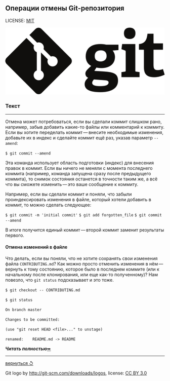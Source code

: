 ## Операции отмены Git-репозитория

LICENSE: [MIT](../license.md)

![git-logo](../assets/logo.svg)

### **Текст**

---

Отмена может потребоваться, если вы сделали коммит слишком рано, например, забыв добавить какие-то файлы или комментарий к коммиту. Если вы хотите переделать коммит — внесите необходимые изменения, добавьте их в индекс и сделайте коммит ещё раз, указав параметр `--amend`:

`$ git commit --amend`

Эта команда использует область подготовки (индекс) для внесения правок в коммит. Если вы ничего не меняли с момента последнего коммита (например, команда запущена сразу после предыдущего коммита), то снимок состояния останется в точности таким же, а всё что вы сможете изменить — это ваше сообщение к коммиту.

Например, если вы сделали коммит и поняли, что забыли проиндексировать изменения в файле, который хотели добавить в коммит, то можно сделать следующее:

`$ git commit -m 'initial commit'`
`$ git add forgotten_file`
`$ git commit --amend`

В итоге получится единый коммит — второй коммит заменит результаты первого.

#### Отмена изменений в файле

Что делать, если вы поняли, что не хотите сохранять свои изменения файла `CONTRIBUTING.md`? Как можно просто отменить изменения в нём — вернуть к тому состоянию, которое было в последнем коммите (или к начальному после клонирования, или еще как-то полученному)? Нам повезло, что `git status` подсказывает и это тоже.

`$ git checkout -- CONTRIBUTING.md`

`$ git status`

`On branch master`

`Changes to be committed:`

  `(use "git reset HEAD <file>..." to unstage)`

`renamed:    README.md -> README`

***Читать полностью***[&#10149;](https://git-scm.com/book/ru/v2/%D0%9E%D1%81%D0%BD%D0%BE%D0%B2%D1%8B-Git-%D0%A1%D0%BE%D0%B7%D0%B4%D0%B0%D0%BD%D0%B8%D0%B5-Git-%D1%80%D0%B5%D0%BF%D0%BE%D0%B7%D0%B8%D1%82%D0%BE%D1%80%D0%B8%D1%8F)

---

[вернуться &#8634;](../core/basics.md)

Git logo by http://git-scm.com/downloads/logos,
license: [CC BY 3.0](https://creativecommons.org/licenses/by/3.0/)